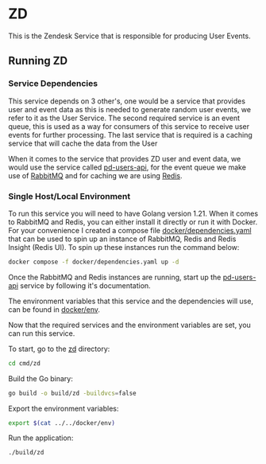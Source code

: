 # ZD

This is the Zendesk Service that is responsible for producing User Events.

## Running ZD

### Service Dependencies

This service depends on 3 other's, one would be a service that provides user and event data as this is needed to generate random user events, we refer to it as the User Service. The second required service is an event queue, this is used as a way for consumers of this service to receive user events for further processing. The last service that is required is a caching service that will cache the data from the User 

When it comes to the service that provides ZD user and event data, we would use the service called [pd-users-api](https://github.com/TSE-Coders/pd-users-api), for the event queue we make use of [RabbitMQ](https://www.rabbitmq.com/) and for caching we are using [Redis](https://redis.io/).

### Single Host/Local Environment

To run this service you will need to have Golang version 1.21. When it comes to RabbitMQ and Redis, you can either install it directly or run it with Docker. For your convenience I created a compose file [docker/dependencies.yaml](./docker/dependencies.yaml) that can be used to spin up an instance of RabbitMQ, Redis and Redis Insight (Redis UI). To spin up these instances run the command below:

``` bash
docker compose -f docker/dependencies.yaml up -d
```

Once the RabbitMQ and Redis instances are running, start up the [pd-users-api](https://github.com/TSE-Coders/pd-users-api) service by following it's documentation. 

The environment variables that this service and the dependencies will use, can be found in [docker/env](./docker/env).

Now that the required services and the environment variables are set, you can run this service. 

To start, go to the [zd](./cmd/zd) directory:

``` bash
cd cmd/zd
```

Build the Go binary:

``` bash
go build -o build/zd -buildvcs=false
```

Export the environment variables:

``` bash
export $(cat ../../docker/env)
```

Run the application:

``` bash
./build/zd
```

